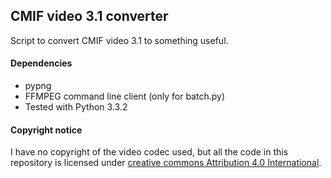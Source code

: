CMIF video 3.1 converter
------------------------

Script to convert CMIF video 3.1 to something useful.

#### Dependencies
- pypng
- FFMPEG command line client (only for batch.py)
- Tested with Python 3.3.2

#### Copyright notice
I have no copyright of the video codec used, but all the code in this repository is licensed under [creative commons Attribution 4.0 International](http://creativecommons.org/licenses/by/4.0/).

